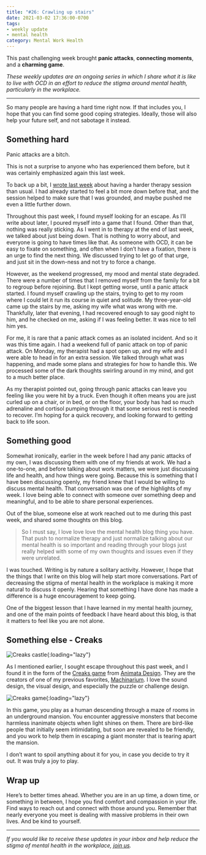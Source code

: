 ```yaml
---
title: "#26: Crawling up stairs"
date: 2021-03-02 17:36:00-0700
tags:
- weekly update
- mental health
category: Mental Work Health
---
```


This past challenging week brought **panic attacks**, **connecting moments**, and a **charming game**.

_These weekly updates are an ongoing series in which I share what it is like to live with OCD in an effort to reduce the stigma around mental health, particularly in the workplace._
***

So many people are having a hard time right now. If that includes you, I hope that you can find some good coping strategies. Ideally, those will also help your future self, and not sabotage it instead.


## Something hard

Panic attacks are a bitch.

This is not a surprise to anyone who has experienced them before, but it was certainly emphasized again this last week.

To back up a bit, I [wrote last week](https://bennorris.com/2021/02/24/talking-with-strangers) about having a harder therapy session than usual. I had already started to feel a bit more down before that, and the session helped to make sure that I was grounded, and maybe pushed me even a little further down.

Throughout this past week, I found myself looking for an escape. As I’ll write about later, I poured myself into a game that I found. Other than that, nothing was really sticking. As I went in to therapy at the end of last week, we talked about just being down. That is nothing to worry about, and everyone is going to have times like that. As someone with OCD, it can be easy to fixate on something, and often when I don’t have a fixation, there is an urge to find the next thing. We discussed trying to let go of that urge, and just sit in the down-ness and not try to force a change.

However, as the weekend progressed, my mood and mental state degraded. There were a number of times that I removed myself from the family for a bit to regroup before rejoining. But I kept getting worse, until a panic attack started. I found myself crawling up the stairs, trying to get to my room where I could let it run its course in quiet and solitude. My three-year-old came up the stairs by me, asking my wife what was wrong with me. Thankfully, later that evening, I had recovered enough to say good night to him, and he checked on me, asking if I was feeling better. It was nice to tell him yes.

For me, it is rare that a panic attack comes as an isolated incident. And so it was this time again. I had a weekend full of panic attack on top of panic attack. On Monday, my therapist had a spot open up, and my wife and I were able to head in for an extra session. We talked through what was happening, and made some plans and strategies for how to handle this. We processed some of the dark thoughts swirling around in my mind, and got to a much better place.

As my therapist pointed out, going through panic attacks can leave you feeling like you were hit by a truck. Even though it often means you are just curled up on a chair, or in bed, or on the floor, your body has had so much adrenaline and cortisol pumping through it that some serious rest is needed to recover. I’m hoping for a quick recovery, and looking forward to getting back to life soon.


## Something good

Somewhat ironically, earlier in the week before I had any panic attacks of my own, I was discussing them with one of my friends at work. We had a one-to-one, and before talking about work matters, we were just discussing life and health, and how things were going. Because this is something that I have been discussing openly, my friend knew that I would be willing to discuss mental health. That conversation was one of the highlights of my week. I love being able to connect with someone over something deep and meaningful, and to be able to share personal experiences.

Out of the blue, someone else at work reached out to me during this past week, and shared some thoughts on this blog.

> So I must say, I love love love the mental health blog thing you have. That push to normalize therapy and just normalize talking about our mental health is so important and reading through your blogs just really helped with some of my own thoughts and issues even if they were unrelated.

I was touched. Writing is by nature a solitary activity. However, I hope that the things that I write on this blog will help start more conversations. Part of decreasing the stigma of mental health in the workplace is making it more natural to discuss it openly. Hearing that something I have done has made a difference is a huge encouragement to keep going.

One of the biggest lesson that I have learned in my mental health journey, and one of the main points of feedback I have heard about this blog, is that it matters to feel like you are not alone.

## Something else - Creaks

![Creaks castle](https://media.bennorris.com/images/mentalworkhealth/uploads/2021/93a58b7bd1.jpg){:loading="lazy"}

As I mentioned earlier, I sought escape throughout this past week, and I found it in the form of the [Creaks game](https://en.wikipedia.org/wiki/Creaks_(video_game)) from [Animata Design](https://amanita-design.net/index.html). They are the creators of one of my previous favorites, [Machinarium](https://en.wikipedia.org/wiki/Machinarium). I love the sound design, the visual design, and especially the puzzle or challenge design.

![Creaks game](https://media.bennorris.com/images/mentalworkhealth/uploads/2021/a4ae6d933b.jpg){:loading="lazy"}

In this game, you play as a human descending through a maze of rooms in an underground mansion. You encounter aggressive monsters that become harmless inanimate objects when light shines on them. There are bird-like people that initially seem intimidating, but soon are revealed to be friendly, and you work to help them in escaping a giant monster that is tearing apart the mansion.

I don’t want to spoil anything about it for you, in case you decide to try it out. It was truly a joy to play.


## Wrap up

Here’s to better times ahead. Whether you are in an up time, a down time, or something in between, I hope you find comfort and compassion in your life. Find ways to reach out and connect with those around you. Remember that nearly everyone you meet is dealing with massive problems in their own lives. And be kind to yourself.

***

_If you would like to receive these updates in your inbox and help reduce the stigma of mental health in the workplace, [join us](https://bennorris.com/subscribe/mwh/)._
